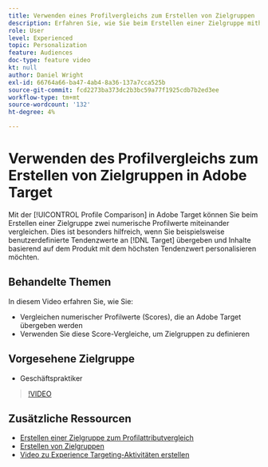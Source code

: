 ```yaml
---
title: Verwenden eines Profilvergleichs zum Erstellen von Zielgruppen
description: Erfahren Sie, wie Sie beim Erstellen einer Zielgruppe mithilfe des Profilvergleichs zwei numerische Profilwerte miteinander vergleichen.
role: User
level: Experienced
topic: Personalization
feature: Audiences
doc-type: feature video
kt: null
author: Daniel Wright
exl-id: 66764a66-ba47-4ab4-8a36-137a7cca525b
source-git-commit: fcd2273ba373dc2b3bc59a77f1925cdb7b2ed3ee
workflow-type: tm+mt
source-wordcount: '132'
ht-degree: 4%

---
```


# Verwenden des Profilvergleichs zum Erstellen von Zielgruppen in Adobe Target

Mit der [!UICONTROL Profile Comparison] in Adobe Target können Sie beim Erstellen einer Zielgruppe zwei numerische Profilwerte miteinander vergleichen. Dies ist besonders hilfreich, wenn Sie beispielsweise benutzerdefinierte Tendenzwerte an [!DNL Target] übergeben und Inhalte basierend auf dem Produkt mit dem höchsten Tendenzwert personalisieren möchten.

## Behandelte Themen

In diesem Video erfahren Sie, wie Sie:

* Vergleichen numerischer Profilwerte (Scores), die an Adobe Target übergeben werden
* Verwenden Sie diese Score-Vergleiche, um Zielgruppen zu definieren

## Vorgesehene Zielgruppe

* Geschäftspraktiker

>[!VIDEO](https://video.tv.adobe.com/v/328066/?quality=12&captions=ger)

## Zusätzliche Ressourcen

* [Erstellen einer Zielgruppe zum Profilattributvergleich](https://experienceleague.adobe.com/docs/target/using/audiences/create-audiences/creating-a-profile-attribute-comparison-audience.html?lang=de)
* [Erstellen von Zielgruppen](https://experienceleague.adobe.com/docs/target/using/audiences/create-audiences/create-audience.html?lang=de)
* [Video zu Experience Targeting-Aktivitäten erstellen](../activities/create-experience-targeting-activities.md)
